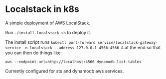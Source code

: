 Localstack in k8s
=================

A simple deployment of AWS LocalStack.

Run `./install-localstack.sh` to deploy it.

The install script runs `kubectl port-forward service/localstack-gateway-service -n localstack --address 127.0.0.1 4566:4566 &` at the end so that you can then do things like:

	aws --endpoint-url=http://localhost:4566 dynamodb list-tables 

Currently configured for sts and dynamodb aws services.
